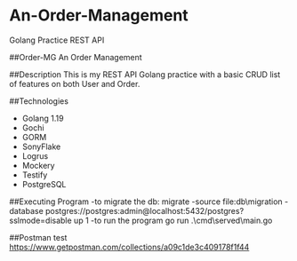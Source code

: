 # An-Order-Management
Golang Practice REST API

##Order-MG
An Order Management

##Description
This is my REST API Golang practice with a basic CRUD list of features on both User and Order. 

##Technologies
- Golang 1.19
- Gochi 
- GORM 
- SonyFlake
- Logrus
- Mockery
- Testify
- PostgreSQL

##Executing Program
-to migrate the db: 
migrate -source file:db\migration -database postgres://postgres:admin@localhost:5432/postgres?sslmode=disable up 1
-to run the program
go run .\cmd\served\main.go

##Postman test
https://www.getpostman.com/collections/a09c1de3c409178f1f44

####

